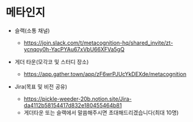 # 메타인지

- 슬랙(소통 채널)

  - https://join.slack.com/t/metacognition-hq/shared_invite/zt-ycnqoy0h-YacPYAu67xVbU66XFVa5gQ

- 게더 타운(모각코 및 스터디 장소)

  - https://app.gather.town/app/zF6wrPJUcYkDEXde/metacognition

- Jira(목표 및 비전 공유)
  - https://pickle-weeder-20b.notion.site/Jira-da4112b58154417d832e180455464b81
  - 게더타운 또는 슬랙에서 말씀해주시면 초대해드리겠습니다(최대 10명)
